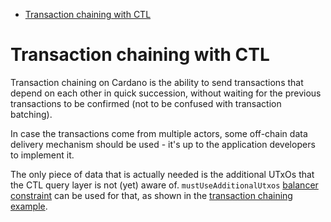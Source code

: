 <!-- START doctoc generated TOC please keep comment here to allow auto update -->
<!-- DON'T EDIT THIS SECTION, INSTEAD RE-RUN doctoc TO UPDATE -->

- [Transaction chaining with CTL](#transaction-chaining-with-ctl)

<!-- END doctoc generated TOC please keep comment here to allow auto update -->

# Transaction chaining with CTL

Transaction chaining on Cardano is the ability to send transactions that depend on each other in quick succession, without waiting for the previous transactions to be confirmed (not to be confused with transaction batching).

In case the transactions come from multiple actors, some off-chain data delivery mechanism should be used - it's up to the application developers to implement it.

The only piece of data that is actually needed is the additional UTxOs that the CTL query layer is not (yet) aware of. `mustUseAdditionalUtxos` [balancer constraint](./balancing.md) can be used for that, as shown in the [transaction chaining example](https://github.com/Plutonomicon/cardano-transaction-lib/blob/develop/examples/TxChaining.purs).
